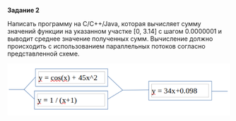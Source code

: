 **Задание 2**

Написать программу на C/C++/Java, которая вычисляет сумму значений функции на указанном участке [0, 3.14] с шагом 0.0000001 и выводит среднее значение полученных сумм. Вычисление должно происходить с использованием параллельных потоков согласно представленной схеме.

![img.png](img.png)